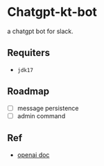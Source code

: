 # Chatgpt-kt-bot

a chatgpt bot for slack.

## Requiters
- `jdk17`

## Roadmap
-[ ] message persistence
-[ ] admin command

## Ref
- [openai doc](https://platform.openai.com/docs/api-reference/completions/create)